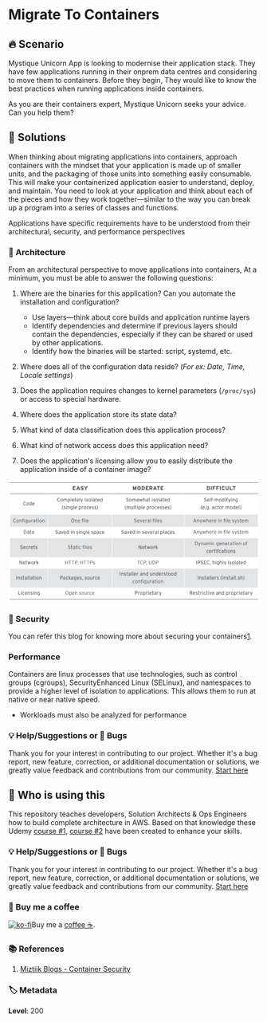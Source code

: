 # Migrate To Containers

## 🔥 Scenario

Mystique Unicorn App is looking to modernise their application stack. They have few applications running in their onprem data centres and considering to move them to containers. Before they begin, They would like to know the best practices when running applications inside containers.

As you are their containers expert, Mystique Unicorn seeks your advice. Can you help them?

## 🎯 Solutions

When thinking about migrating applications into containers, approach containers with the mindset that your application is made up of smaller units, and the packaging of those units into something easily consumable. This will make your containerized application easier to understand, deploy, and maintain.
You need to look at your application and think about each of the pieces and how they work together—similar to the way you can break up a program into a series of classes and functions.

Applications have specific requirements have to be understood from their architectural, security, and performance perspectives

### 📐 Architecture

From an architectural perspective to move applications into containers, At a minimum, you must be able to answer the following questions:

1. Where are the binaries for this application? Can you automate the installation and configuration?

   - Use layers—think about core builds and application runtime layers
   - Identify dependencies and determine if previous layers should contain the dependencies, especially if they can be shared or used by other applications.
   - Identify how the binaries will be started: script, systemd, etc.

1. Where does all of the configuration data reside? (_For ex: Date, Time, Locale settings_)
1. Does the application requires changes to kernel parameters (`/proc/sys`) or access to
   special hardware.
1. Where does the application store its state data?
1. What kind of data classification does this application process?
1. What kind of network access does this application need?
1. Does the application's licensing allow you to easily distribute the application inside of a container image?

![Miztiik Engineering: Migrate To Containers](images/migrate_to_containers_miztiik.png)

### 👮 Security

You can refer this blog for knowing more about securing your containers[1].

### Performance

Containers are linux processes that use technologies, such as control groups (cgroups), SecurityEnhanced Linux (SELinux), and namespaces to provide a higher level of isolation to applications. This allows them to run at native or near native speed.

- Workloads must also be analyzed for performance

### 💡 Help/Suggestions or 🐛 Bugs

Thank you for your interest in contributing to our project. Whether it's a bug report, new feature, correction, or additional documentation or solutions, we greatly value feedback and contributions from our community. [Start here][200]

## 📌 Who is using this

This repository teaches developers, Solution Architects & Ops Engineers how to build complete architecture in AWS. Based on that knowledge these Udemy [course #1][103], [course #2][102] have been created to enhance your skills.

### 💡 Help/Suggestions or 🐛 Bugs

Thank you for your interest in contributing to our project. Whether it's a bug report, new feature, correction, or additional documentation or solutions, we greatly value feedback and contributions from our community. [Start here][200]

### 👋 Buy me a coffee

[![ko-fi](https://www.ko-fi.com/img/githubbutton_sm.svg)](https://ko-fi.com/Q5Q41QDGK)Buy me a [coffee ☕][900].

### 📚 References

1. [Miztiik Blogs - Container Security][1]

### 🏷️ Metadata

**Level**: 200

[1]: https://github.com/miztiik/aws-real-time-use-cases/tree/master/300-Security-Containers
[101]: https://www.udemy.com/course/aws-cloud-security-proactive-way/?referralCode=71DC542AD4481309A441
[102]: https://www.udemy.com/course/aws-cloud-development-kit-from-beginner-to-professional/?referralCode=E15D7FB64E417C547579
[103]: https://www.udemy.com/course/aws-cloudformation-basics?referralCode=93AD3B1530BC871093D6
[200]: https://github.com/miztiik/aws-real-time-use-cases/issues
[899]: https://www.udemy.com/user/n-kumar/
[900]: https://ko-fi.com/miztiik
[901]: https://ko-fi.com/Q5Q41QDGK
